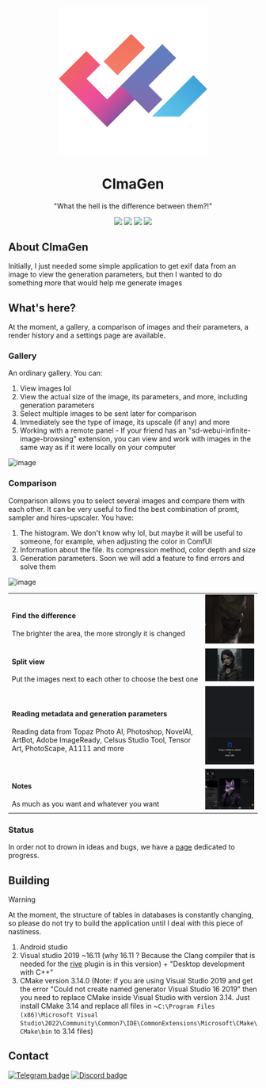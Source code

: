 <a href="https://flutter.dev/">
  <h4 align="center">
    <picture>
      <img alt="Flutter" height="300px" src="preview/icon.png">
    </picture>
  </h4>
</a>
<h1 align="center">CImaGen</h1>
<p align="center">"What the hell is the difference between them?!"</p>

<p align="center">
  <img src="https://img.shields.io/badge/Windows-0078D6?style=for-the-badge&logo=windows&logoColor=white"/>
  <img src="https://img.shields.io/badge/Android-3DDC84?style=for-the-badge&logo=android&logoColor=white"/>
  <img src="https://img.shields.io/badge/iOS-000000?style=for-the-badge&logo=ios&logoColor=white"/>
  <img src="https://img.shields.io/badge/Arch_Linux-1793D1?style=for-the-badge&logo=arch-linux&logoColor=white"/>
</p>

## About CImaGen

Initially, I just needed some simple application to get exif data from an image to view the generation parameters, but then I wanted to do something more that would help me generate images

## What's here?

At the moment, a gallery, a comparison of images and their parameters, a render history and a settings page are available.

### Gallery
An ordinary gallery. You can:
1. View images lol
2. View the actual size of the image, its parameters, and more, including generation parameters
3. Select multiple images to be sent later for comparison
4. Immediately see the type of image, its upscale (if any) and more
5. Working with a remote panel - If your friend has an "sd-webui-infinite-image-browsing" extension, you can view and work with images in the same way as if it were locally on your computer

![image](preview/gallery.gif)

### Comparison
Comparison allows you to select several images and compare them with each other. It can be very useful to find the best combination of promt, sampler and hires-upscaler. You have:
1. The histogram. We don't know why lol, but maybe it will be useful to someone, for example, when adjusting the color in ComfUI
2. Information about the file. Its compression method, color depth and size
3. Generation parameters. Soon we will add a feature to find errors and solve them

![image](preview/comparison.gif)

|||
| ------------- | ------------- |
| <h4>Find the difference</h4> The brighter the area, the more strongly it is changed  | <img src="preview/gif_1.gif" width="300px"/>  |
| <h4>Split view</h4> Put the images next to each other to choose the best one | <img src="preview/gif_2.gif" width="300px"/>  |
| <h4>Reading metadata and generation parameters</h4> Reading data from Topaz Photo AI, Photoshop, NovelAI, ArtBot, Adobe ImageReady, Celsus Studio Tool, Tensor Art, PhotoScape, A1111 and more | <img src="preview/gif_3.gif" width="300px"/>  |
| <h4>Notes</h4> As much as you want and whatever you want | <img src="preview/gif_4.gif" width="300px"/>  |

### Status
In order not to drown in ideas and bugs, we have a [page](https://github.com/users/ServOKio/projects/6) dedicated to progress.

## Building

> [!WARNING]
> At the moment, the structure of tables in databases is constantly changing, so please do not try to build the application until I deal with this piece of nastiness.

1. Android studio
2. Visual studio 2019 ~16.11 (why 16.11 ? Because the Clang compiler that is needed for the [rive](https://github.com/rive-app/rive-flutter/issues/369#issuecomment-2022541422) plugin is in this version) + "Desktop development with C++"
3. CMake version 3.14.0 (Note: if you are using Visual Studio 2019 and get the error "Could not create named generator Visual Studio 16 2019" then you need to replace CMake inside Visual Studio with version 3.14. Just install CMake 3.14 and replace all files in ~`C:\Program Files (x86)\Microsoft Visual Studio\2022\Community\Common7\IDE\CommonExtensions\Microsoft\CMake\CMake\bin` to 3.14 files)

## Contact
[![Telegram badge][]][Telegram instructions]
[![Discord badge][]][Discord instructions]

[Telegram instructions]: https://t.me/servokio
[Telegram badge]: https://img.shields.io/badge/Telegram-2CA5E0?style=for-the-badge&logo=telegram&logoColor=white
[Discord instructions]: https://discord.gg/hqveSV6wH7
[Discord badge]: https://img.shields.io/badge/Discord-7289DA?style=for-the-badge&logo=discord&logoColor=white
